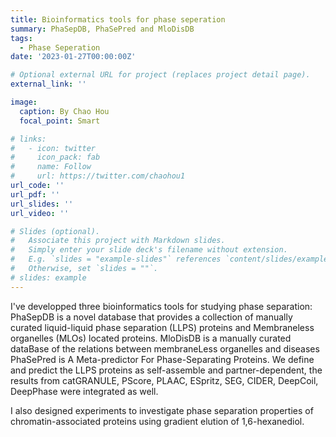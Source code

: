 ```yaml
---
title: Bioinformatics tools for phase seperation
summary: PhaSepDB, PhaSePred and MloDisDB
tags:
  - Phase Seperation
date: '2023-01-27T00:00:00Z'

# Optional external URL for project (replaces project detail page).
external_link: ''

image:
  caption: By Chao Hou
  focal_point: Smart

# links:
#   - icon: twitter
#     icon_pack: fab
#     name: Follow
#     url: https://twitter.com/chaohou1
url_code: ''
url_pdf: ''
url_slides: ''
url_video: ''

# Slides (optional).
#   Associate this project with Markdown slides.
#   Simply enter your slide deck's filename without extension.
#   E.g. `slides = "example-slides"` references `content/slides/example-slides.md`.
#   Otherwise, set `slides = ""`.
# slides: example
---
```

I've developped three bioinformatics tools for studying phase separation:
PhaSepDB is a novel database that provides a collection of manually curated liquid-liquid phase separation (LLPS) proteins and Membraneless organelles (MLOs) located proteins.
MloDisDB is a manually curated dataBase of the relations between membraneLess organelles and diseases
PhaSePred is A Meta-predictor For Phase-Separating Proteins. We define and predict the LLPS proteins as self-assemble and partner-dependent, the results from catGRANULE, PScore, PLAAC, ESpritz, SEG, CIDER, DeepCoil, DeepPhase were integrated as well.

I also designed experiments to investigate phase separation properties of chromatin-associated proteins using gradient elution of 1,6-hexanediol.